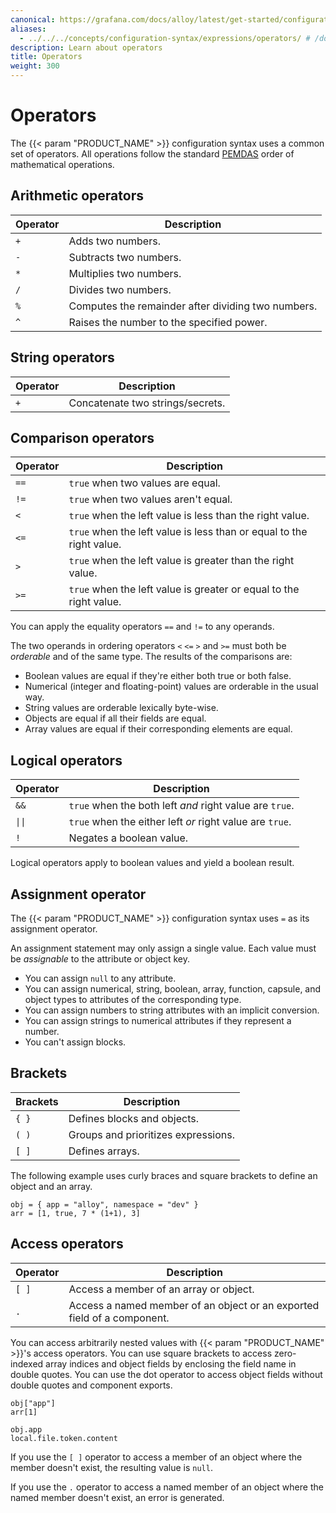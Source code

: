 ```yaml
---
canonical: https://grafana.com/docs/alloy/latest/get-started/configuration-syntax/expressions/operators/
aliases:
  - ../../../concepts/configuration-syntax/expressions/operators/ # /docs/alloy/latest/concepts/configuration-syntax/expressions/operators/
description: Learn about operators
title: Operators
weight: 300
---
```


# Operators

The {{< param "PRODUCT_NAME" >}} configuration syntax uses a common set of operators.
All operations follow the standard [PEMDAS][] order of mathematical operations.

## Arithmetic operators

Operator | Description
---------|---------------------------------------------------
`+`      | Adds two numbers.
`-`      | Subtracts two numbers.
`*`      | Multiplies two numbers.
`/`      | Divides two numbers.
`%`      | Computes the remainder after dividing two numbers.
`^`      | Raises the number to the specified power.

## String operators

Operator | Description
---------|-------------------------
`+`      | Concatenate two strings/secrets.

## Comparison operators

Operator | Description
---------|---------------------------------------------------------------------
`==`     | `true` when two values are equal.
`!=`     | `true` when two values aren't equal.
`<`      | `true` when the left value is less than the right value.
`<=`     | `true` when the left value is less than or equal to the right value.
`>`      | `true` when the left value is greater than the right value.
`>=`     | `true` when the left value is greater or equal to the right value.

You can apply the equality operators `==` and `!=` to any operands.

The two operands in ordering operators `<` `<=` `>` and `>=`  must both be _orderable_ and of the same type.
The results of the comparisons are:

* Boolean values are equal if they're either both true or both false.
* Numerical (integer and floating-point) values are orderable in the usual way.
* String values are orderable lexically byte-wise.
* Objects are equal if all their fields are equal.
* Array values are equal if their corresponding elements are equal.

## Logical operators

Operator | Description
---------|---------------------------------------------------------
`&&`     | `true` when the both left _and_ right value are `true`.
`\|\|`   | `true` when the either left _or_ right value are `true`.
`!`      | Negates a boolean value.

Logical operators apply to boolean values and yield a boolean result.

## Assignment operator

The {{< param "PRODUCT_NAME" >}} configuration syntax uses `=` as its assignment operator.

An assignment statement may only assign a single value.
Each value must be _assignable_ to the attribute or object key.

* You can assign `null` to any attribute.
* You can assign numerical, string, boolean, array, function, capsule, and object types to attributes of the corresponding type.
* You can assign numbers to string attributes with an implicit conversion.
* You can assign strings to numerical attributes if they represent a number.
* You can't assign blocks.

## Brackets

Brackets | Description
---------|------------------------------------
`{ }`    | Defines blocks and objects.
`( )`    | Groups and prioritizes expressions.
`[ ]`    | Defines arrays.

The following example uses curly braces and square brackets to define an object and an array.

```alloy
obj = { app = "alloy", namespace = "dev" }
arr = [1, true, 7 * (1+1), 3]
```

## Access operators

Operator | Description
---------|------------------------------------------------------------------------
`[ ]`    | Access a member of an array or object.
`.`      | Access a named member of an object or an exported field of a component.

You can access arbitrarily nested values with {{< param "PRODUCT_NAME" >}}'s access operators.
You can use square brackets to access zero-indexed array indices and object fields by enclosing the field name in double quotes.
You can use the dot operator to access object fields without double quotes and component exports.

```alloy
obj["app"]
arr[1]

obj.app
local.file.token.content
```

If you use the `[ ]` operator to access a member of an object where the member doesn't exist, the resulting value is `null`.

If you use the `.` operator to access a named member of an object where the named member doesn't exist, an error is generated.

[PEMDAS]: https://en.wikipedia.org/wiki/Order_of_operations
